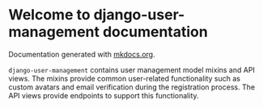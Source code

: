 # Welcome to django-user-management documentation

Documentation generated with [mkdocs.org](http://mkdocs.org).


`django-user-management` contains user management model mixins and API views. The mixins
provide common user-related functionality such as custom avatars and email verification
during the registration process. The API views provide endpoints to support this
functionality.
